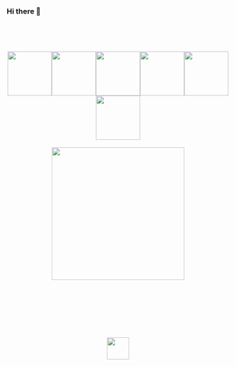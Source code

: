 ### Hi there 👋


<br>
<br>
<br>
<p align="center">
  <img src="https://media3.giphy.com/media/ln7z2eWriiQAllfVcn/200w.webp" width="100"><img src="https://i.giphy.com/media/LMt9638dO8dftAjtco/200.webp" width="100"><img src="https://i.giphy.com/media/eNAsjO55tPbgaor7ma/200w.webp" width="100"><img src="https://i.giphy.com/media/VgGthkhUvGgOit7Y9i/200.webp" width="100"><img src="https://i.giphy.com/media/KzJkzjggfGN5Py6nkT/200.webp" width="100"><img src="https://i.giphy.com/media/IdyAQJVN2kVPNUrojM/200.webp" width="100"><br><br>
  <img src="https://little.kylerconway.com/images/golang-what.gif" width="300">
</p>
<br>
<br>
<br>
<br>
<br>
<br>
<p align="center">
<a href="https://www.linkedin.com/in/micael-dos-santos-almeida/" target="_blank"><img align="center" src="https://github.com/WaylonWalker/WaylonWalker/raw/main/icon/linkedin.png?raw=true" height="50" width="50" /></a>
</p>
